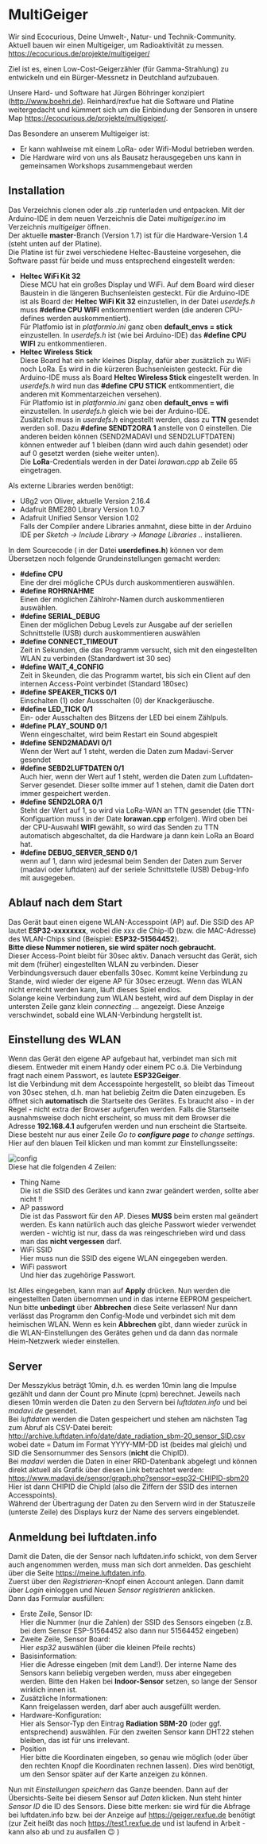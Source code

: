 
# MultiGeiger
Wir sind Ecocurious, Deine Umwelt-, Natur-  und Technik-Community. 
Aktuell bauen wir einen Multigeiger, um Radioaktivität zu messen. https://ecocurious.de/projekte/multigeiger/

Ziel ist es, einen Low-Cost-Geigerzähler (für Gamma-Strahlung) zu entwickeln und ein Bürger-Messnetz in Deutchland aufzubauen. 

Unsere Hard- und Software hat Jürgen Böhringer konzipiert (http://www.boehri.de). Reinhard/rexfue hat die Software und Platine weitergedacht und kümmert sich um die Einbindung der Sensoren in unsere Map https://ecocurious.de/projekte/multigeiger/.

Das Besondere an unserem Multigeiger ist: 
- Er kann wahlweise mit einem LoRa- oder Wifi-Modul betrieben werden. 
- Die Hardware wird von uns als Bausatz herausgegeben uns kann in gemeinsamen Workshops zusammengebaut werden

## Installation
Das Verzeichnis clonen oder als .zip runterladen und entpacken. Mit der Arduino-IDE in dem neuen Verzeichnis die Datei *multigeiger.ino* im Verzeichnis *multigeiger* öffnen.   
Der aktuelle **master**-Branch (Version 1.7) ist für die Hardware-Version 1.4 (steht unten auf der Platine).  
Die Platine ist für zwei verschiedene Heltec-Bausteine vorgesehen, die Software passt für beide und muss entsprechend eingestellt werden:  

 * **Heltec WiFi Kit 32**  
Diese MCU hat ein großes Display und WiFi. Auf dem Board wird dieser Baustein in die längeren Buchsenleisten gesteckt. Für die Arduino-IDE ist als Board der **Heltec WiFi Kit 32** einzustellen, in der Datei *userdefs.h* muss **#define CPU WIFI** entkommentiert werden (die anderen CPU-defines werden auskommentiert).   
Für Platfomio ist in *platformio.ini* ganz oben **default_envs = stick** einzustellen. In *userdefs.h* ist (wie bei Arduino-IDE) das **#define CPU WIFI** zu entkommentieren.
 * **Heltec Wireless Stick**  
Diese Board hat ein sehr kleines Display, dafür aber zusätzlich zu WiFi noch LoRa. Es wird in die kürzeren Buchsenleisten gesteckt. Für die Arduino-IDE muss als Board **Heltec Wireless Stick** eingestellt werden. In *userdefs.h* wird nun das **#define CPU STICK** entkommentiert, die anderen mit Kommentarzeichen versehen).  
Für Platfomio ist in *platformio.ini* ganz oben **default_envs = wifi** einzustellen. In *userdefs.h* gleich wie bei der Arduino-IDE.  
Zusätzlich muss in *userdefs.h* eingestellt werden, dass zu **TTN** gesendet werden soll. Dazu **#define SENDT2ORA 1** anstelle von 0 einstellen. Die anderen beiden können (SEND2MADAVI und SEND2LUFTDATEN) können entweder auf 1 bleiben (dann wird auch dahin gesendet) oder auf 0 gesetzt werden (siehe weiter unten).  
Die **LoRa**-Credentials werden in der Datei *lorawan.cpp* ab Zeile 65 eingetragen.


Als externe Libraries werden benötigt:   

 * U8g2 von Oliver, aktuelle Version 2.16.4  
 * Adafruit BME280 Library Version 1.0.7  
 * Adafruit Unified Sensor Version 1.02  
Falls der Compiler andere Libraries anmahnt, diese bitte in der Arduino IDE per *Sketch -> Include Library -> Manage Libraries ..* installieren. 

 
In dem Sourcecode ( in der Datei **userdefines.h**) können vor dem Übersetzen noch folgende Grundeinstellungen gemacht werden:
 * **#define CPU**  
Eine der drei mögliche CPUs durch auskommentieren auswählen.
 * **#define ROHRNAHME**  
Einen der möglichen Zählrohr-Namen durch auskommentieren auswählen.
 * **#define SERIAL_DEBUG**  
Einen der möglichen Debug Levels zur Ausgabe auf der seriellen Schnittstelle (USB) durch auskommentieren auswählen
 * **#define CONNECT_TIMEOUT**  
 Zeit in Sekunden, die das Programm versucht, sich mit den eingestellten WLAN zu verbinden (Standardwert ist 30 sec)
  * **#define WAIT_4_CONFIG**  
 Zeit in Skeunden, die das Programm wartet, bis sich ein Client auf den internen Access-Point verbindet (Standard 180sec) 
 * **#define SPEAKER_TICKS 0/1**  
Einschalten (1) oder Aussschalten (0) der Knackgeräusche.
 * **#define LED_TICK 0/1**  
Ein- oder Ausschalten des Blitzens der LED bei einem Zählpuls.
 * **#define PLAY_SOUND 0/1**  
 Wenn eingeschaltet, wird beim Restart ein Sound abgespielt 
 * **#define SEND2MADAVI 0/1**   
 Wenn der Wert auf 1 steht, werden die Daten zum Madavi-Server gesendet
 * **#define SEBD2LUFTDATEN 0/1**  
 Auch hier, wenn der Wert auf 1 steht, werden die Daten zum Luftdaten-Server gesendet. Dieser sollte immer auf 1 stehen, damit die Daten dort immer gespeichert werden.
 * **#define SEND2LORA 0/1**  
Steht der Wert auf 1, so wird via LoRa-WAN an TTN gesendet (die TTN-Konfiguartion muss in der Date **lorawan.cpp** erfolgen). Wird oben bei der CPU-Auswahl **WIFI** gewählt, so wird das Senden zu TTN automatisch abgeschaltet, da die Hardware ja dann kein LoRa an Board hat.
 * **#define DEBUG_SERVER_SEND 0/1**  
 wenn auf 1, dann wird jedesmal beim Senden der Daten zum Server (madavi oder luftdaten) auf der seriele Schnittstelle (USB) Debug-Info mit ausgegeben.

## Ablauf nach dem Start
Das Gerät baut einen eigene WLAN-Accesspoint (AP) auf. Die SSID des AP lautet **ESP32-xxxxxxxx**, wobei die xxx 
die Chip-ID (bzw. die MAC-Adresse) des WLAN-Chips sind (Beispiel: **ESP32-51564452**).  
**Bitte diese Nummer notieren, sie wird später noch gebraucht.**  
Dieser Access-Point bleibt für 30sec aktiv. Danach versucht das Gerät, sich mit dem (früher) eingestellten WLAN
zu verbinden. Dieser Verbindungsversuch dauer ebenfalls 30sec. Kommt keine Verbindung zu Stande, wird wieder der
eigene AP für 30sec erzeugt. Wenn das WLAN nicht erreicht werden kann, läuft dieses Spiel endlos.  
Solange keine Verbindung zum WLAN besteht, wird auf dem Display in der untersten Zeile ganz klein *connecting ...*
angezeigt. Diese Anzeige verschwindet, sobald eine WLAN-Verbindung hergstellt ist.

## Einstellung des WLAN
Wenn das Gerät den eigene AP aufgebaut hat, verbindet man sich mit diesem. Entweder mit einem Handy oder einem PC o.ä. 
Die Verbindung fragt nach einem Passwort, es lautete **ESP32Geiger**.  
Ist die Verbindung mit dem Accesspointe hergestellt, so bleibt das Timeout von 30sec stehen, d.h. man hat beliebig Zeitm die  Daten einzugeben. Es öffnet sich **automatisch** die Startseite des Gerätes. Es braucht also - in der Regel - nicht extra der Browser aufgerufen werden. Falls die Startseite ausnahmsweise doch nicht erscheint, 
so muss mit dem Browser die Adresse **192.168.4.1** aufgerufen werden und nun erscheint die Startseite. Diese besteht nur aus einer Zeile *Go to __configure page__ to change settings*. Hier auf den blauen Teil klicken und man kommt zur Einstellungsseite:  

![config](/images/config1.png)  
Diese hat die folgenden 4 Zeilen:  
 * Thing Name  
 Die ist die SSID des Gerätes und kann zwar geändert werden, sollte aber nicht !!
 * AP password  
 Die ist das Passwort für den AP. Dieses **MUSS** beim ersten mal geändert werden. Es kann natürlich auch das gleiche Passwort wieder verwendet werden - wichtig ist nur, dass da was reingeschrieben wird und dass man das **nicht vergessen** darf.
 * WiFi SSID  
 Hier muss nun die SSID des eigene WLAN eingegeben werden.
 * WiFi passwort  
 Und hier das zugehörige Passwort.
 
Ist Alles eingegeben, kann man auf **Apply** drücken. Nun werden die eingestellten Daten übernommen und in das interne EEPROM gespeichert. Nun bitte **unbedingt** über **Abbrechen** diese Seite verlassen! Nur dann verlässt das Programm den Config-Mode und verbindet sich mit dem heimischen WLAN. Wenn es kein **Abbrechen** gibt, dann wieder zurück in die WLAN-Einstellungen des Gerätes gehen und da dann das normale Heim-Netzwerk wieder einstellen.

## Server
Der Messzyklus beträgt 10min, d.h. es werden 10min lang die Impulse gezählt und dann der Count pro Minute (cpm) berechnet. 
Jeweils nach diesen 10min werden die Daten zu den Servern bei *luftdaten.info* und bei *madavi.de* gesendet.  
Bei *luftdaten* werden die Daten gespeichert und stehen am nächsten Tag zum Abruf als CSV-Datei bereit:  
http://archive.luftdaten.info/date/date_radiation_sbm-20_sensor_SID.csv  
wobei date = Datum im Format YYYY-MM-DD ist (beides mal gleich) und SID die Sensornummer des Sensors (**nicht** die ChipID).   
Bei *madavi* werden die Daten in einer RRD-Datenbank abgelegt und können direkt aktuell als Grafik über diesen Link betrachtet werden:  
https://www.madavi.de/sensor/graph.php?sensor=esp32-CHIPID-sbm20  
Hier ist dann CHIPID die ChipId (also die Ziffern der SSID des internen Accesspoints).  
Während der Übertragung der Daten zu den Servern wird in der Statuszeile (unterste Zeile) des Displays kurz der Name des servers eingeblendet.

## Anmeldung bei luftdaten.info
Damit die Daten, die der Sensor nach luftdaten.info schickt, von dem Server auch angenommen werden, muss man sich dort anmelden. Das geschieht über die Seite https://meine.luftdaten.info.  
Zuerst über den *Registrieren*-Knopf einen Account anlegen. Dann damit über *Login* einloggen und *Neuen Sensor registrieren* anklicken.  
Dann das Formular ausfüllen:
 * Erste Zeile, Sensor ID:  
 Hier die Nummer (nur die Zahlen) der SSID des Sensors eingeben (z.B. bei dem Sensor ESP-51564452 also dann nur 51564452 eingeben) 
 * Zweite Zeile, Sensor Board:  
 Hier *esp32* auswählen (über die kleinen Pfeile rechts)
 * Basisinformation:  
 Hier die Adresse eingeben (mit dem Land!). Der interne Name des Sensors kann beliebig vergeben werden, muss aber eingegeben werden. Bitte den Haken bei **Indoor-Sensor** setzen, so lange der Sensor wirklich innen ist.
 * Zusätzliche Informationen:  
 Kann freigelassen werden, darf aber auch ausgefüllt werden.
 * Hardware-Konfiguration:  
 Hier als Sensor-Typ den Eintrag **Radiation SBM-20** (oder ggf. entsprechend) auswählen. Für den zweiten Sensor kann DHT22 stehen bleiben, das ist für uns irrelevant.
 * Position  
 Hier bitte die Koordinaten eingeben, so genau wie möglich (oder über den rechten Knopf die Koordinaten rechnen lassen). Dies wird benötigt, um den Sensor später auf der Karte anzeigen zu können.

 Nun mit *Einstellungen speichern* das Ganze beenden. Dann auf der Übersichts-Seite  bei diesem Sensor auf *Daten* klicken. Nun steht hinter *Sensor ID* die ID des Sensors. Diese bitte merken: sie wird für die Abfrage bei luftdaten.info bzw. bei der Anzeige auf https://geiger.rexfue.de benötigt (zur Zeit heißt das noch https://test1.rexfue.de und ist laufend in Arbeit - kann also ab und zu ausfallen :wink: )





 
